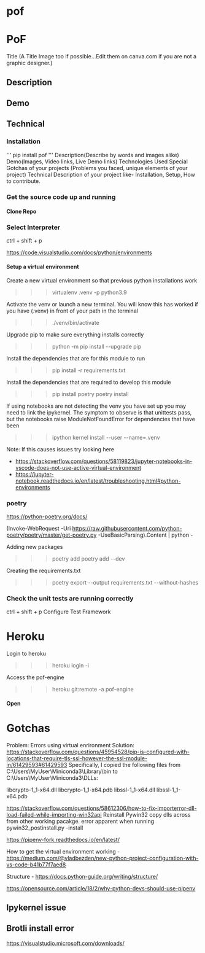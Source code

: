 # pof



# PoF
Title (A Title Image too if possible…Edit them on canva.com if you are not a graphic designer.)
## Description

## Demo

## Technical

### Installation

'''
pip install pof
'''
Description(Describe by words and images alike)
Demo(Images, Video links, Live Demo links)
Technologies Used
Special Gotchas of your projects (Problems you faced, unique elements of your project)
Technical Description of your project like- Installation, Setup, How to contribute.

### Get the source code up and running


#### Clone Repo


### Select Interpreter
ctrl + shift + p

https://code.visualstudio.com/docs/python/environments 


#### Setup a virtual environment
Create a new virtual environment so that previous python installations work
>>> virtualenv .venv -p python3.9

Activate the venv or launch a new terminal. You will know this has worked if you have (.venv) in front of your path in the terminal
>>> ./venv/bin/activate

Upgrade pip to make sure everything installs correctly

>>> python -m pip install --upgrade pip

Install the dependencies that are for this module to run

>>> pip install -r requirements.txt

Install the dependencies that are required to develop this module

>>> pip install poetry
>>> poetry install

If using notebooks are not detecting the venv you have set up you may need to link the ipykernel. The symptom to observe is that unittests pass, but the notebooks raise ModuleNotFoundError for dependencies that have been 

>>> ipython kernel install --user --name=.venv

Note: If this causes issues try looking here
- https://stackoverflow.com/questions/58119823/jupyter-notebooks-in-vscode-does-not-use-active-virtual-environment
- https://jupyter-notebook.readthedocs.io/en/latest/troubleshooting.html#python-environments


### poetry
https://python-poetry.org/docs/

(Invoke-WebRequest -Uri https://raw.githubusercontent.com/python-poetry/poetry/master/get-poetry.py -UseBasicParsing).Content | python -


Adding new packages 
>>> poetry add <package>
>>> poetry add --dev <package>

Creating the requirements.txt
>>> poetry export --output requirements.txt --without-hashes

### Check the unit tests are running correctly

ctrl + shift + p
Configure Test Framework

# Heroku

Login to heroku
>>> heroku login -i

Access the pof-engine
>>> heroku git:remote -a pof-engine
#### Open 

# Gotchas
Problem: Errors using virtual enrironment
Solution: https://stackoverflow.com/questions/45954528/pip-is-configured-with-locations-that-require-tls-ssl-however-the-ssl-module-in/61429593#61429593
Specifically, I copied the following files from C:\Users\MyUser\Miniconda3\Library\bin to C:\Users\MyUser\Miniconda3\DLLs:

libcrypto-1_1-x64.dll
libcrypto-1_1-x64.pdb
libssl-1_1-x64.dll
libssl-1_1-x64.pdb

https://stackoverflow.com/questions/58612306/how-to-fix-importerror-dll-load-failed-while-importing-win32api
Reinstall Pywin32
copy dlls across from other working pacakge. error apparent when running pywin32_postinstall.py -install



https://pipenv-fork.readthedocs.io/en/latest/ 

How to get the virtual environment working - https://medium.com/@vladbezden/new-python-project-configuration-with-vs-code-b41b77f7aed8

Structure - https://docs.python-guide.org/writing/structure/ 

https://opensource.com/article/18/2/why-python-devs-should-use-pipenv 


## Ipykernel issue



## Brotli install error

https://visualstudio.microsoft.com/downloads/